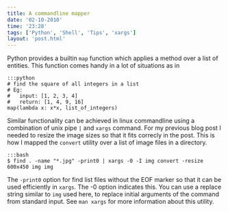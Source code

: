 ```yaml
---
title: A commandline mapper
date: '02-10-2010'
time: '23:28'
tags: ['Python', 'Shell', 'Tips', 'xargs']
layout: 'post.html'
---
```


Python provides a builtin `map` function which applies a method over a list of entities. This function comes handy in a lot of situations as in

    :::python
    # find the square of all integers in a list
    # Eg: 
    #   input: [1, 2, 3, 4]
    #   return: [1, 4, 9, 16]
    map(lambda x: x*x, list_of_integers)

Similar functionality can be achieved in linux commandline using a combination of unix pipe `|` and `xargs` command. For my previous blog post I needed to resize the image sizes so that it fits correcly in the post. This is how I mapped the `convert` utility over a list of image files in a directory.

	:::bash
	$ find . -name "*.jpg" -print0 | xargs -0 -I img convert -resize 600x450 img img

The `-print0` option for find list files without the EOF marker so that it can be used efficiently in `xargs`. The -0 option indicates this. You can use a replace string similar to `img` used here, to replace initial arguments of the command from standard input. See `man xargs` for more information about this utility.
